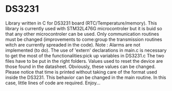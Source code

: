 # DS3231
Library written in C for DS3231 board (RTC/Temperature/memory).
This library is currently used with STM32L476G microcontroler but it is buid so that any other microcontroler can be used.
Only communication routines must be changed (improvements to come:group the transmission routines witch are currently spreaded in the code).
Note : Alarms are not implemented (to do).
The use of 'extern' declarations in main.c is necessary to get the most of the functionalities:pick up variables in DS3231.c
The two files have to be put in the right folders.
Values used to reset the device are those found in the datasheet. Obviously, these values can be changed.
Please notice that time is printed without taking care of the format used inside the DS3231. This behavior can be changed in the main routine.
In this case, little lines of code are required.
Enjoy...
